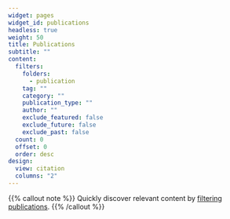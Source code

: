 ```yaml
---
widget: pages
widget_id: publications
headless: true
weight: 50
title: Publications
subtitle: ""
content:
  filters:
    folders:
      - publication
    tag: ""
    category: ""
    publication_type: ""
    author: ""
    exclude_featured: false
    exclude_future: false
    exclude_past: false
  count: 0
  offset: 0
  order: desc
design:
  view: citation
  columns: "2"
---
```


{{% callout note %}}
Quickly discover relevant content by [filtering publications](./publication/).
{{% /callout %}}
